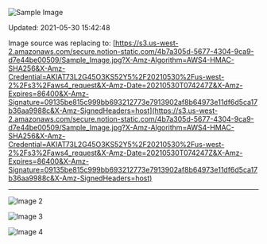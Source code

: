 
![Sample Image](https://s3.us-west-2.amazonaws.com/secure.notion-static.com/4b7a305d-5677-4304-9ca9-d7e44be00509/Sample_Image.jpg?X-Amz-Algorithm=AWS4-HMAC-SHA256&X-Amz-Credential=AKIAT73L2G45O3KS52Y5%2F20210601%2Fus-west-2%2Fs3%2Faws4_request&X-Amz-Date=20210601T143312Z&X-Amz-Expires=86400&X-Amz-Signature=9569e12915db04503c16f27da32fcd4ca082bb9b4f3adfb1c3f4f689071770dd&X-Amz-SignedHeaders=host)

Updated: 2021-05-30 15:42:48

Image source was replacing to: [https://s3.us-west-2.amazonaws.com/secure.notion-static.com/4b7a305d-5677-4304-9ca9-d7e44be00509/Sample_Image.jpg?X-Amz-Algorithm=AWS4-HMAC-SHA256&X-Amz-Credential=AKIAT73L2G45O3KS52Y5%2F20210530%2Fus-west-2%2Fs3%2Faws4_request&X-Amz-Date=20210530T074247Z&X-Amz-Expires=86400&X-Amz-Signature=09135be815c999bb693212773e7913902af8b64973e11df6d5ca17b36aa9988c&X-Amz-SignedHeaders=host](https://s3.us-west-2.amazonaws.com/secure.notion-static.com/4b7a305d-5677-4304-9ca9-d7e44be00509/Sample_Image.jpg?X-Amz-Algorithm=AWS4-HMAC-SHA256&X-Amz-Credential=AKIAT73L2G45O3KS52Y5%2F20210530%2Fus-west-2%2Fs3%2Faws4_request&X-Amz-Date=20210530T074247Z&X-Amz-Expires=86400&X-Amz-Signature=09135be815c999bb693212773e7913902af8b64973e11df6d5ca17b36aa9988c&X-Amz-SignedHeaders=host)

---

![Image 2](https://s3.us-west-2.amazonaws.com/secure.notion-static.com/6cd34cb4-d9b7-4064-86e0-92abf7c71dbd/Sample_Image.jpg?X-Amz-Algorithm=AWS4-HMAC-SHA256&X-Amz-Credential=AKIAT73L2G45O3KS52Y5%2F20210601%2Fus-west-2%2Fs3%2Faws4_request&X-Amz-Date=20210601T143312Z&X-Amz-Expires=86400&X-Amz-Signature=b55ad937e66fece999d38f0efaf4aa223d127ac2ac7bca166be5532d55ec5cc4&X-Amz-SignedHeaders=host)

![Image 3](https://s3.us-west-2.amazonaws.com/secure.notion-static.com/527d6205-ab37-40e1-bd2c-af66b0ab266e/my_caption.jpg?X-Amz-Algorithm=AWS4-HMAC-SHA256&X-Amz-Credential=AKIAT73L2G45O3KS52Y5%2F20210601%2Fus-west-2%2Fs3%2Faws4_request&X-Amz-Date=20210601T143313Z&X-Amz-Expires=86400&X-Amz-Signature=575d7715454388ea9ff5badb0c6542116ccf4442b15b6b17d5b75bc88f54e574&X-Amz-SignedHeaders=host)

![Image 4](https://s3.us-west-2.amazonaws.com/secure.notion-static.com/0f8f6c1b-b05c-4377-928f-61ec5c2ca59d/Sample_Image.jpg?X-Amz-Algorithm=AWS4-HMAC-SHA256&X-Amz-Credential=AKIAT73L2G45O3KS52Y5%2F20210601%2Fus-west-2%2Fs3%2Faws4_request&X-Amz-Date=20210601T143314Z&X-Amz-Expires=86400&X-Amz-Signature=dfa7b94fdbcd80b7fe9d1c6d76e09fce812cd391d66b495315690808dc15e3eb&X-Amz-SignedHeaders=host)




<!-- Generated by NotionPageWriter
notion-down.version = 0.0.1
notion-down.revision = b'498c3d8'
-->